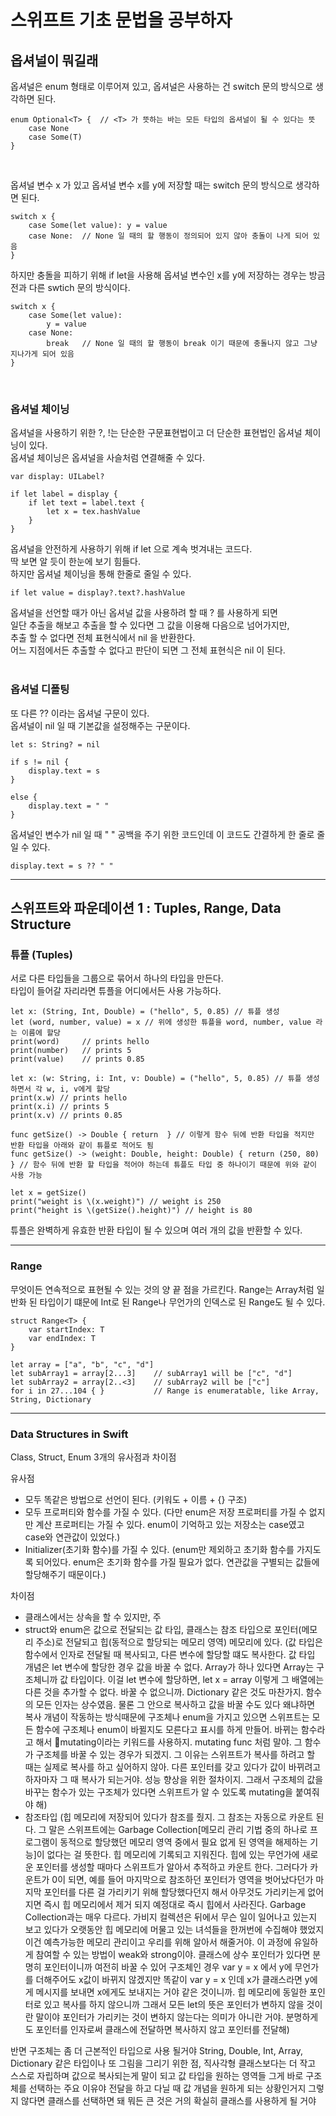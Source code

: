 #  스위프트 기초 문법을 공부하자

## 옵셔널이 뭐길래

옵셔널은 enum 형태로 이루어져 있고, 옵셔널은 사용하는 건 switch 문의 방식으로 생각하면 된다.<br>

```
enum Optional<T> {  // <T> 가 뜻하는 바는 모든 타입의 옵셔널이 될 수 있다는 뜻
    case None
    case Some(T)
}
```
<br>

옵셔널 변수 x 가 있고 옵셔널 변수 x를 y에 저장할 때는 switch 문의 방식으로 생각하면 된다.

```
switch x {
    case Some(let value): y = value
    case None:  // None 일 때의 할 행동이 정의되어 있지 않아 충돌이 나게 되어 있음
}
```

하지만 충돌을 피하기 위해 if let을 사용해 옵셔널 변수인 x를 y에 저장하는 경우는 방금 전과 다른 swtich 문의 방식이다.

```
switch x {
    case Some(let value):
        y = value
    case None:
        break   // None 일 때의 할 행동이 break 이기 때문에 충돌나지 않고 그냥 지나가게 되어 있음
}
```
<br>

### 옵셔널 체이닝
옵셔널을 사용하기 위한 ?, !는 단순한 구문표현법이고 더 단순한 표현법인 옵셔널 체이닝이 있다.<br>
옵셔널 체이닝은 옵셔널을 사슬처럼 연결해줄 수 있다.<br>

```
var display: UILabel?

if let label = display {
    if let text = label.text {
        let x = tex.hashValue
    }
}
```

옵셔널을 안전하게 사용하기 위해 if let 으로 계속 벗겨내는 코드다.<br>
딱 보면 알 듯이 한눈에 보기 힘들다.<br>
하지만 옵셔널 체이닝을 통해 한줄로 줄일 수 있다.<br>

```
if let value = display?.text?.hashValue
```

옵셔널을 선언할 때가 아닌 옵셔널 값을 사용하려 할 때 ? 를 사용하게 되면<br>
일단 추출을 해보고 추출을 할 수 있다면 그 값을 이용해 다음으로 넘어가지만,<br>
추출 할 수 없다면 전체 표현식에서 nil 을 반환한다.<br>
어느 지점에서든 추출할 수 없다고 판단이 되면 그 전체 표현식은 nil 이 된다.<br>
<br>

### 옵셔널 디폴팅
또 다른 ?? 이라는 옵셔널 구문이 있다.<br>
옵셔널이 nil 일 때 기본값을 설정해주는 구문이다.

```
let s: String? = nil

if s != nil {
    display.text = s
}

else {
    display.text = " "
}
```

옵셔널인 변수가 nil 일 때 " " 공백을 주기 위한 코드인데 이 코드도 간결하게 한 줄로 줄일 수 있다.

```
display.text = s ?? " "
```

---

## 스위프트와 파운데이션 1 : Tuples, Range, Data Structure

### 튜플 (Tuples)
서로 다른 타입들을 그룹으로 묶어서 하나의 타입을 만든다.<br>
타입이 들어갈 자리라면 튜플을 어디에서든 사용 가능하다.

```
let x: (String, Int, Double) = ("hello", 5, 0.85) // 튜플 생성
let (word, number, value) = x // 위에 생성한 튜플을 word, number, value 라는 이름에 할당
print(word)     // prints hello
print(number)   // prints 5
print(value)    // prints 0.85
```

```
let x: (w: String, i: Int, v: Double) = ("hello", 5, 0.85) // 튜플 생성하면서 각 w, i, v에게 할당
print(x.w) // prints hello
print(x.i) // prints 5
print(x.v) // prints 0.85
```

```
func getSize() -> Double { return  } // 이렇게 함수 뒤에 반환 타입을 적지만 반환 타입을 아래와 같이 튜플로 적어도 됨
func getSize() -> (weight: Double, height: Double) { return (250, 80) } // 함수 뒤에 반환 할 타입을 적어야 하는데 튜플도 타입 중 하나이기 때문에 위와 같이 사용 가능

let x = getSize()
print("weight is \(x.weight)") // weight is 250
print("height is \(getSize().height)") // height is 80
```

튜플은 완벽하게 유효한 반환 타입이 될 수 있으며 여러 개의 값을 반환할 수 있다.

---

### Range
무엇이든 연속적으로 표현될 수 있는 것의 양 끝 점을 가르킨다.
Range는 Array처럼 일반화 된 타입이기 떄문에
Int로 된 Range나 무언가의 인덱스로 된 Range도 될 수 있다.

```
struct Range<T> {
    var startIndex: T
    var endIndex: T
}
```

```
let array = ["a", "b", "c", "d"]
let subArray1 = array[2...3]    // subArray1 will be ["c", "d"]
let subArray2 = array[2..<3]    // subArray2 will be ["c"]
for i in 27...104 { }           // Range is enumeratable, like Array, String, Dictionary
```

---

### Data Structures in Swift
Class, Struct, Enum 3개의 유사점과 차이점

유사점
- 모두 똑같은 방법으로 선언이 된다.
(키워도 + 이름 + {} 구조)
- 모두 프로퍼티와 함수를 가질 수 있다.
(다만 enum은 저장 프로퍼티를 가질 수 없지만 계산 프로퍼티는 가질 수 있다. enum이 기억하고 있는 저장소는 case였고 case와 연관값이 있었다.)
- Initializer(초기화 함수)를 가질 수 있다.
(enum만 제외하고 초기화 함수를 가지도록 되어있다. enum은 초기화 함수를 가질 필요가 없다. 연관값을 구별되는 값들에 할당해주기 때문이다.)

차이점
- 클래스에서는 상속을 할 수 있지만, 주
- struct와 enum은 값으로 전달되는 값 타입, 클래스는 참조 타입으로 포인터(메모리 주소)로 전달되고 힙(동적으로 할당되는 메모리 영역) 메모리에 있다.
(값 타입은 함수에서 인자로 전달될 때 복사되고, 다른 변수에 할당할 떄도 복사한다.
값 타입 개념은 let 변수에 할당한 경우 값을 바꿀 수 없다.
Array가 하나 있다면 Array는 구조체니까 값 타입이다.
이걸 let 변수에 할당하면, let x = array 이렇게 그 배열에는 다른 것을 추가할 수 없다.
바꿀 수 없으니까.
Dictionary 같은 것도 마찬가지.
함수의 모든 인자는 상수였음. 물론 그 안으로 복사하고 값을 바꿀 수도 있다
왜냐하면 복사 개념이 작동하는 방식때문에 구조체나 enum을 가지고 있으면 스위프트는 모든 함수에 구조체나 enum이 바뀔지도 모른다고 표시를 하게 만들어.
바뀌는 함수라고 해서 mutating이라는 키워드를 사용하지. mutating func 처럼 말야.
그 함수가 구조체를 바꿀 수 있는 경우가 되겠지.
그 이유는 스위프트가 복사를 하려고 할 때는 실제로 복사를 하고 싶어하지 않아.
다른 포인터를 갖고 있다가 값이 바뀌려고 하자마자 그 때 복사가 되는거야.
성능 향상을 위한 절차이지.
그래서 구조체의 값을 바꾸는 함수가 있는 구조체가 있다면 스위프트가 알 수 있도록 mutating을 붙여줘야 해)
- 참조타입
(힙 메모리에 저장되어 있다가 참조를 줬지.
그 참조는 자동으로 카운트 된다.
그 말은 스위프트에는 Garbage Collection[메모리 관리 기법 중의 하나로 프로그램이 동적으로 할당했던 메모리 영역 중에서 필요 없게 된 영역을 해제하는 기능]이 없다는 걸 뜻한다.
힙 메모리에 기록되고 지워진다.
힙에 있는 무언가에 새로운 포인터를 생성할 때마다 스위프트가 알아서 추적하고 카운트 한다.
그러다가 카운트가 0이 되면, 예를 들어 마지막으로 참조하던 포인터가 영역을 벗어났다던가
마지막 포인터를 다른 걸 가리키기 위해 할당했다던지 해서 아무것도 가리키는게 없어지면 즉시 힙 메모리에서 제거 되지 예정대로 즉시 힙에서 사라진다.
Garbage Collection과는 매우 다르다. 가비지 컬렉션은 뒤에서 무슨 일이 일어나고 있는지 보고 있다가 오랫동안 힙 메모리에 머물고 있는 녀석들을 한꺼번에 수집해야 했었지
이건 예측가능한 메모리 관리이고 우리를 위해 알아서 해줄거야. 이 과정에 유일하게 참여할 수 있는 방법이 weak와 strong이야.
클래스에 상수 포인터가 있다면 분명히 포인터이니까 여전히 바꿀 수 있어
구조체인 경우 var y = x 에서 y에 무언가를 더해주어도 x값이 바뀌지 않겠지만 똑같이 var y = x 인데 x가 클래스라면 y에게 메시지를 보내면 x에게도 보내지는 거야
같은 것이니까. 힙 메모리에 동일한 포인터로 있고 복사를 하지 않으니까 그래서 모든 let의 뜻은 포인터가 변하지 않을 것이란 말이야
포인터가 가리키는 것이 변하지 않는다는 의미가 아니란 거야.
분명하게도 포인터를 인자로써 클래스에 전달하면 복사하지 않고 포인터를 전달해)

반면 구조체는 좀 더 근본적인 타입으로 사용 될거야 String, Double, Int, Array, Dictionary 같은 타입이나 또 그림을 그리기 위한 점, 직사각형
클래스보다는 더 작고 스스로 자립하며 값으로 복사되는게 말이 되고 값 타입을 원하는 영역들 그게 바로 구조체를 선택하는 주요 이유야
전달을 하고 다닐 때 값 개념을 원하게 되는 상황인거지
그렇지 않다면 클래스를 선택하면 돼
뭐든 큰 것은 거의 확실히 클래스를 사용하게 될 거야